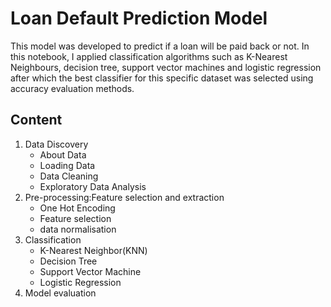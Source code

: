 # Loan Default Prediction Model
This model was developed to predict if a loan will be paid back or not.
In this notebook, I applied classification algorithms such as K-Nearest Neighbours, decision tree, support vector machines and logistic regression after which the best classifier for this specific dataset was selected using accuracy evaluation methods.

## Content
<ol>
<li>Data Discovery
    <ul>
        <li> About Data </li>
        <li> Loading Data </li>
        <li> Data Cleaning</li>
        <li> Exploratory Data Analysis</li>
    </ul>
</li>
<li> Pre-processing:Feature selection and extraction 
    <ul>
        <li> One Hot Encoding </li>
        <li> Feature selection </li>
        <li> data normalisation</li>
    </ul>
</li>

<li>Classification
    <ul>
        <li> K-Nearest Neighbor(KNN)</li>
        <li> Decision Tree</li>
        <li> Support Vector Machine</li>
        <li> Logistic Regression</li>
     </ul>
</li>
<li>Model evaluation</li>
</ol>
